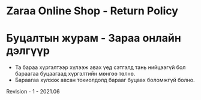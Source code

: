 # Zaraa Online Shop - Return Policy 

# Буцалтын журам - Зараа онлайн дэлгүүр

- Та бараа хүргэлтээр хүлээж авах үед сэтгэлд тань нийцээгүй бол бараагаа буцаагаад хүргэлтийн мөнгөө төлнө.
- Бараагаа хүлээж авсан тохиолдолд барааг буцаах боломжгүй болно.




Revision - 1 - 2021.06
